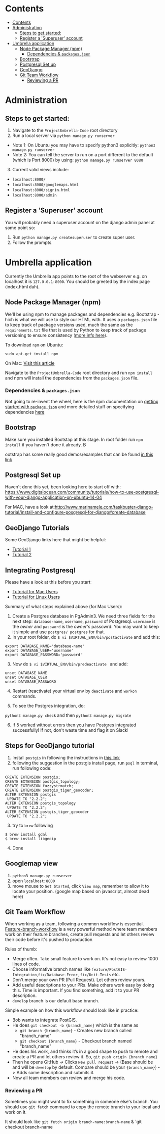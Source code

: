 # Contents

<!-- TOC depthFrom:1 depthTo:6 withLinks:1 updateOnSave:1 orderedList:0 -->

- [Contents](#contents)
- [Administration](#administration)
	- [Steps to get started:](#steps-to-get-started)
	- [Register a 'Superuser' account](#register-a-superuser-account)
- [Umbrella application](#umbrella-application)
	- [Node Package Manager (npm)](#node-package-manager-npm)
		- [Dependencies & `packages.json`](#dependencies-packagesjson)
	- [Bootstrap](#bootstrap)
	- [Postgresql Set up](#postgresql-set-up)
	- [GeoDjango](#geodjango)
	- [Git Team Workflow](#git-team-workflow)
		- [Reviewing a PR](#reviewing-a-pr)

<!-- /TOC -->

# Administration
## Steps to get started:
1. Navigate to the `ProjectUmbrella-Code` root directory
2. Run a local server via `python manage.py runserver`
  - Note 1: On Ubuntu you may have to specify python3 explicitly: `python3 manage.py runserver`
  - Note 2: You can tell the server to run on a port different to the default (which is Port 8000) by using: `python manage.py runserver 8080`
3. Current valid views include:
  - `localhost:8000/`
  - `localhost:8000/googlemaps.html`
  - `localhost:8000/signin.html`
  - `localhost:8000/admin`


## Register a 'Superuser' account
You will probably need a superuser account on the django admin panel at some point so:
1. Run `python manage.py createsuperuser` to create super user.
2. Follow the prompts.

# Umbrella application
Currently the Umbrella app points to the root of the webserver e.g. on localhost it is `127.0.0.1:8000`. You should be greeted by the index page (index.html duh).

## Node Package Manager (npm)
We'll be using npm to manage packages and dependencies e.g. Bootstrap - hich is what we will use to style our HTML with.
It uses a `packages.json` file to keep track of package versions used, much the same as the `requirements.txt` file that is used by Python to keep track of package versioning to ensure consistency ([more info here](https://pip.readthedocs.io/en/1.1/requirements.html)).

To download `npm` on Ubuntu:
```
sudo apt-get install npm
```
On Mac: [Visit this article](http://blog.teamtreehouse.com/install-node-js-npm-mac)

Navigate to the `ProjectUmbrella-Code` root directory and run `npm install` and npm will install the dependencies from the `packages.json` file.

### Dependencies & `packages.json`
Not going to re-invent the wheel, here is the npm documentation on [getting started with `package.json`](https://docs.npmjs.com/getting-started/using-a-package.json) and more detailed stuff on specifying dependencies [here](https://docs.npmjs.com/files/package.json)

## Bootstrap
Make sure you installed Bootstap at this stage. In root folder run `npm install` if you haven't done it already. B

ootstrap has some really good demos/examples that can be found [in this link](http://getbootstrap.com/css/)

## Postgresql Set up
Haven't done this yet, been looking here to start off with: https://www.digitalocean.com/community/tutorials/how-to-use-postgresql-with-your-django-application-on-ubuntu-14-04

For MAC, have a look at:http://www.marinamele.com/taskbuster-django-tutorial/install-and-configure-posgresql-for-django#create-database

## GeoDjango Tutorials

Some GeoDjango links here that might be helpful:

* [Tutorial 1](http://invisibleroads.com/tutorials/geodjango-googlemaps-build.html)
* [Tutorial 2](https://docs.djangoproject.com/en/1.10/ref/contrib/gis/tutorial/)

## Integrating Postgresql

Please have a look at this before you start: 

* [Tutorial for Mac Users](http://www.marinamele.com/taskbuster-django-tutorial/install-and-configure-posgresql-for-django#create-database)
* [Tutorial for Linux Users](https://www.digitalocean.com/community/tutorials/how-to-use-postgresql-with-your-django-application-on-ubuntu-14-04)

Summary of what steps explained above (for Mac Users): 

1. Create a Postgres database in PgAdmin3. We need three fields for the next step: `database-name`, `username`, `password` of Postgresql. `username` is the _owner_ and `password` is the _owner_'s passowrd. You may want to keep it simple and use `postgres/ postgres` for that.
2. In your root folder, do `$ vi $VIRTUAL_ENV/bin/postactivate` and add this:

```
export DATABASE_NAME='database-name'
export DATABASE_USER='username'
export DATABASE_PASSWORD='password'
```

3. Now do `$ vi $VIRTUAL_ENV/bin/predeactivate ` and add:

```
unset DATABASE_NAME
unset DATABASE_USER
unset DATABASE_PASSWORD
```

4. Restart (reactivate) your virtual env by `deactivate` and `workon` commands.  

5. To see the Postgres integration, do:

`python3 manage.py check` and then
`python3 manage.py migrate`

6. If 5 worked without errors then you have Postgres integrated successfully! If not, don't waste time and flag it on Slack!


## Steps for GeoDjango tutorial

1. Install `postgis` in following the instructions in [this link](http://postgis.net/install/)
2. following the suggestion in the postgis install page, run `psql` in terminal, run following code:
```
CREATE EXTENSION postgis;
CREATE EXTENSION postgis_topology;
CREATE EXTENSION fuzzystrmatch;
CREATE EXTENSION postgis_tiger_geocoder;
ALTER EXTENSION postgis
 UPDATE TO "2.2.2";
ALTER EXTENSION postgis_topology
 UPDATE TO "2.2.2";
ALTER EXTENSION postgis_tiger_geocoder
 UPDATE TO "2.2.2";
```
3. try to `brew` following
```
$ brew install gdal
$ brew install libgeoip
```
4. Done

## Googlemap view
1. `python3 manage.py runserver`
2. open `localhost:8000`
3. move mouse to `Get Started`, click `View map`, remember to allow it to locate your position. (google map based on javascript, almost dead here)

## Git Team Workflow
When working as a team, following a common workflow is essential. [Feature-branch-workflow](https://www.atlassian.com/git/tutorials/comparing-workflows/feature-branch-workflow/) is a very powerful method where team members work on their feature branches, create pull requests and let others review their code before it's pushed to production.

Rules of thumb:

- Merge often. Take small feature to work on. It's not easy to review 1000 lines of code.
- Choose informative branch names like `feature/PostGIS-Integration`,`fix/Database-Error`, `fix/Unit-Tests` etc.
- Don't merge your own PR (Pull Request). Let others review yours.
- Add useful descriptions to your PRs. Make others work easy by doing this. Time is important. If you find something, add it to your PR description.
- `develop` branch is our default base branch.

Simple example on how this workflow should look like in practice:

- Bob wants to integrate PostGIS.
- He does `git checkout -b {branch_name}` which is the same as
 	- `git branch {branch_name}` - Creates new branch called "branch_name"
	- `git checkout {branch_name}` - Checkout branch named "branch_name"
- He does his work, and thinks it’s in a good shape to push to remote and create a PR and let others review it. So, `git push origin {branch_name}`
- Then he opens GitHub -> Clicks `New pull request` -> (Base should be and will be `develop` by default. Compare should be your `{branch_name}`) -> Adds some description and submits it.
- Now all team members can review and merge his code.

### Reviewing a PR

Sometimes you might want to fix something in someone else's branch. You should use `git fetch` command to copy the remote branch to your local and work on it.

It should look like `git fetch origin branch-name:branch-name` & `git checkout branch-name